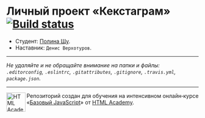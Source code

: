 # Личный проект «Кекстаграм» [![Build status][travis-image]][travis-url]

* Студент: [Полина Щу](https://up.htmlacademy.ru/javascript/9/user/133862).
* Наставник: `Денис Верхотуров`.

---

_Не удаляйте и не обращайте внимание на папки и файлы:_<br>
_`.editorconfig`, `.eslintrc`, `.gitattributes`, `.gitignore`, `.travis.yml`, `package.json`._

---

<a href="https://htmlacademy.ru/intensive/javascript"><img align="left" width="50" height="50" title="HTML Academy" src="https://up.htmlacademy.ru/static/img/intensive/javascript/logo-for-github.svg"></a>

Репозиторий создан для обучения на интенсивном онлайн‑курсе «[Базовый JavaScript](https://htmlacademy.ru/intensive/javascript)» от [HTML Academy](https://htmlacademy.ru).

[travis-image]: https://travis-ci.org/htmlacademy-javascript/133862-kekstagram.svg?branch=master
[travis-url]: https://travis-ci.org/htmlacademy-javascript/133862-kekstagram
